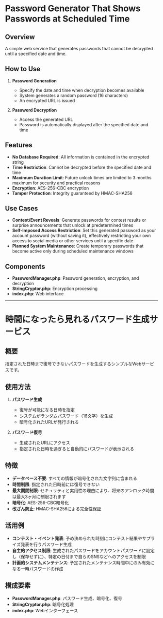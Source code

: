 # Password Generator That Shows Passwords at Scheduled Time

## Overview
A simple web service that generates passwords that cannot be decrypted until a specified date and time.

## How to Use
1. **Password Generation**
   - Specify the date and time when decryption becomes available
   - System generates a random password (16 characters)
   - An encrypted URL is issued

2. **Password Decryption**
   - Access the generated URL
   - Password is automatically displayed after the specified date and time

## Features
- **No Database Required**: All information is contained in the encrypted string
- **Time Restriction**: Cannot be decrypted before the specified date and time
- **Maximum Duration Limit**: Future unlock times are limited to 3 months maximum for security and practical reasons
- **Encryption**: AES-256-CBC encryption
- **Tamper Protection**: Integrity guaranteed by HMAC-SHA256

## Use Cases
- **Contest/Event Reveals**: Generate passwords for contest results or surprise announcements that unlock at predetermined times
- **Self-Imposed Access Restriction**: Set this generated password as your account password (without saving it), effectively restricting your own access to social media or other services until a specific date
- **Planned System Maintenance**: Create temporary passwords that become active only during scheduled maintenance windows

## Components
- **PasswordManager.php**: Password generation, encryption, and decryption
- **StringCryptor.php**: Encryption processing
- **index.php**: Web interface

---

# 時間になったら見れるパスワード生成サービス

## 概要
指定された日時まで復号できないパスワードを生成するシンプルなWebサービスです。

## 使用方法
1. **パスワード生成**
   - 復号が可能になる日時を指定
   - システムがランダムパスワード（16文字）を生成
   - 暗号化されたURLが発行される

2. **パスワード復号**
   - 生成されたURLにアクセス
   - 指定された日時を過ぎると自動的にパスワードが表示される

## 特徴
- **データベース不要**: すべての情報が暗号化された文字列に含まれる
- **時間制限**: 指定された日時前には復号できない
- **最大期間制限**: セキュリティと実用性の理由により、将来のアンロック時間は最大3ヶ月に制限されます
- **暗号化**: AES-256-CBC暗号化
- **改ざん防止**: HMAC-SHA256による完全性保証

## 活用例
- **コンテスト・イベント発表**: 予め決められた時刻にコンテスト結果やサプライズ発表を行うパスワード生成
- **自主的アクセス制限**: 生成されたパスワードをアカウントパスワードに設定し（保存せずに）、特定の日付まで自らのSNSなどへのアクセスを制限
- **計画的システムメンテナンス**: 予定されたメンテナンス時間中にのみ有効になる一時パスワードの作成

## 構成要素
- **PasswordManager.php**: パスワード生成、暗号化、復号
- **StringCryptor.php**: 暗号化処理
- **index.php**: Webインターフェース
